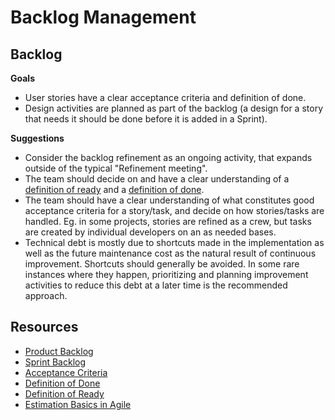 # Backlog Management

## Backlog

**Goals**

- User stories have a clear acceptance criteria and definition of done.
- Design activities are planned as part of the backlog (a design for a story that needs it should be done before it is added in a Sprint).

**Suggestions**

- Consider the backlog refinement as an ongoing activity, that expands outside of the typical "Refinement meeting".
- The team should decide on and have a clear understanding of a [definition of ready](./team-agreements/definition-of-ready.md) and a [definition of done](./team-agreements/definition-of-done.md).
- The team should have a clear understanding of what constitutes good acceptance criteria for a story/task, and decide on how stories/tasks are handled. Eg. in some projects, stories are refined as a crew, but tasks are created by individual developers on an as needed bases.
- Technical debt is mostly due to shortcuts made in the implementation as well as the future maintenance cost as the natural result of continuous improvement. Shortcuts should generally be avoided. In some rare instances where they happen, prioritizing and planning improvement activities to reduce this debt at a later time is the recommended approach.

## Resources

- [Product Backlog](https://scrumguides.org/scrum-guide.html#product-backlog)
- [Sprint Backlog](https://scrumguides.org/scrum-guide.html#sprint-backlog)
- [Acceptance Criteria](https://learn.microsoft.com/en-us/azure/devops/boards/backlogs/best-practices-product-backlog?view=azure-devops#acceptance-criteria)
- [Definition of Done](https://scrumguides.org/scrum-guide.html#increment)
- [Definition of Ready](https://www.scrum.org/resources/blog/walking-through-definition-ready)
- [Estimation Basics in Agile](https://www.scrum.org/resources/blog/what-scrum-says-about-estimates)
